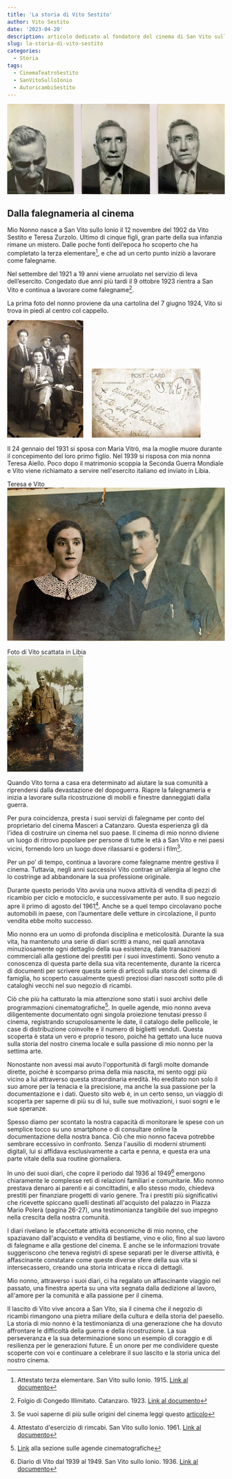 ```yaml
---
title: 'La storia di Vito Sestito'
author: Vito Sestito
date: '2023-04-20'
description: articolo dedicato al fondatore del cinema di San Vito sullo Ionio
slug: la-storia-di-vito-sestito
categories:
  - Storia
tags:
  - CinemaTeatroSestito
  - SanVitoSulloIonio
  - AutoricambiSestito
---
```

![foto fatte per la patente](images/vito_sestito_patent_pictures.JPG)

## Dalla falegnameria al cinema

Mio Nonno nasce a San Vito sullo Ionio il 12 novembre del 1902 da Vito Sestito e Teresa Zurzolo. Ultimo di cinque figli, gran parte della sua infanzia rimane un mistero. Dalle poche fonti dell’epoca ho scoperto che ha completato la terza elementare[^1], e che ad un certo punto iniziò a lavorare come falegname.

Nel settembre del 1921 a 19 anni viene arruolato nel servizio di leva dell’esercito. Congedato due anni più tardi il 9 ottobre 1923 rientra a San Vito e continua a lavorare come falegname[^2].

La prima foto del nonno proviene da una cartolina del 7 giugno 1924, Vito si trova in piedi al centro col cappello.

<img src="images/1924_06_07_Cartolina_Gruppo_Amici_Nonno_Vito_2.jpg" style="max-width:20%;min-width:35%;"/> &nbsp;&nbsp;&nbsp;&nbsp;<img src="images/1924_06_07_Cartolina_Gruppo_Amici_Nonno_Vito_1.jpg" style="max-width:20%;min-width:50%;"/>

Il 24 gennaio del 1931 si sposa con Maria Vitrò, ma la moglie muore durante il concepimento del loro primo figlio. Nel 1939 si risposa con mia nonna Teresa Aiello. Poco dopo il matrimonio scoppia la Seconda Guerra Mondiale e Vito viene richiamato a servire nell'esercito italiano ed inviato in Libia.

Teresa e Vito  
![](images/teresa_aiello_vito_sestito-min.jpg)

Foto di Vito scattata in Libia  
<img src="images/vito_sestito_libia-min.jpg" style="max-width:20%;min-width:35%;"/>

Quando Vito torna a casa era determinato ad aiutare la sua comunità a riprendersi dalla devastazione del dopoguerra. Riapre la falegnameria e inizia a lavorare sulla ricostruzione di mobili e finestre danneggiati dalla guerra.

Per pura coincidenza, presta i suoi servizi di falegname per conto del proprietario del cinema Masceri a Catanzaro. Questa esperienza gli dà l'idea di costruire un cinema nel suo paese. Il cinema di mio nonno diviene un luogo di ritrovo popolare per persone di tutte le età a San Vito e nei paesi vicini, fornendo loro un luogo dove rilassarsi e godersi i film[^3].

Per un po’ di tempo, continua a lavorare come falegname mentre gestiva il cinema. Tuttavia, negli anni successivi Vito contrae un'allergia al legno che lo costringe ad abbandonare la sua professione originale.

Durante questo periodo Vito avvia una nuova attività di vendita di pezzi di ricambio per ciclo e motociclo, e successivamente per auto. Il suo negozio apre il primo di agosto del 1961[^4]. Anche se a quel tempo circolavano poche automobili in paese, con l’aumentare delle vetture in circolazione, il punto vendita ebbe molto successo.

Mio nonno era un uomo di profonda disciplina e meticolosità. Durante la sua vita, ha mantenuto una serie di diari scritti a mano, nei quali annotava minuziosamente ogni dettaglio della sua esistenza, dalle transazioni commerciali alla gestione dei prestiti per i suoi investimenti. Sono venuto a conoscenza di questa parte della sua vita recentemente, durante la ricerca di documenti per scrivere questa serie di articoli sulla storia del cinema di famiglia, ho scoperto casualmente questi preziosi diari nascosti sotto pile di cataloghi vecchi nel suo negozio di ricambi.

Ciò che più ha catturato la mia attenzione sono stati i suoi archivi delle programmazioni cinematografiche[^5]. In quelle agende, mio nonno aveva diligentemente documentato ogni singola proiezione tenutasi presso il cinema, registrando scrupolosamente le date, il catalogo delle pellicole, le case di distribuzione coinvolte e il numero di biglietti venduti. Questa scoperta è stata un vero e proprio tesoro, poiché ha gettato una luce nuova sulla storia del nostro cinema locale e sulla passione di mio nonno per la settima arte.

Nonostante non avessi mai avuto l'opportunità di fargli molte domande dirette, poiché è scomparso prima della mia nascita, mi sento oggi più vicino a lui attraverso questa straordinaria eredità. Ho ereditato non solo il suo amore per la tenacia e la precisione, ma anche la sua passione per la documentazione e i dati. Questo sito web è, in un certo senso, un viaggio di scoperta per saperne di più su di lui, sulle sue motivazioni, i suoi sogni e le sue speranze.

Spesso diamo per scontato la nostra capacità di monitorare le spese con un semplice tocco su uno smartphone o di consultare online la documentazione della nostra banca. Ciò che mio nonno faceva potrebbe sembrare eccessivo in confronto. Senza l'ausilio di moderni strumenti digitali, lui si affidava esclusivamente a carta e penna, e questa era una parte vitale della sua routine giornaliera.

In uno dei suoi diari, che copre il periodo dal 1936 al 1949[^6] emergono chiaramente le complesse reti di relazioni familiari e comunitarie. Mio nonno prestava denaro ai parenti e ai concittadini, e allo stesso modo, chiedeva prestiti per finanziare progetti di vario genere. Tra i prestiti più significativi che ricevette spiccano quelli destinati all'acquisto del palazzo in Piazza Mario Polerà (pagina 26-27), una testimonianza tangibile del suo impegno nella crescita della nostra comunità.

I diari rivelano le sfaccettate attività economiche di mio nonno, che spaziavano dall'acquisto e vendita di bestiame, vino e olio, fino al suo lavoro di falegname e alla gestione del cinema. E anche se le informazioni trovate suggeriscono che teneva registri di spese separati per le diverse attività, è affascinante constatare come queste diverse sfere della sua vita si intersecassero, creando una storia intricata e ricca di dettagli.

Mio nonno, attraverso i suoi diari, ci ha regalato un affascinante viaggio nel passato, una finestra aperta su una vita segnata dalla dedizione al lavoro, all'amore per la comunità e alla passione per il cinema.

Il lascito di Vito vive ancora a San Vito, sia il cinema che il negozio di ricambi rimangono una pietra miliare della cultura e della storia del paesello. La storia di mio nonno è la testimonianza di una generazione che ha dovuto affrontare le difficoltà della guerra e della ricostruzione. La sua perseveranza e la sua determinazione sono un esempio di coraggio e di resilienza per le generazioni future. È un onore per me condividere queste scoperte con voi e continuare a celebrare il suo lascito e la storia unica del nostro cinema.



[^1]: Attestato terza elementare. San Vito sullo Ionio. 1915. [Link al documento](/1915/08/20/attestato-scuola-elementare-vito-sestito/)
[^2]: Folgio di Congedo Illimitato. Catanzaro. 1923. [Link al documento](/1923/10/09/congedo-fine-leva-vito-sestito/)
[^3]: Se vuoi saperne di più sulle origini del cinema leggi questo [articolo](/2023/04/27/la-nascita-del-cinema-a-san-vito-un-sogno-diventato-realt/)
[^4]: Attestato d'esercizio di rimcabi. San Vito sullo Ionio. 1961. [Link al documento](/1961/08/01/attestato-d-eserzizio-ricambi-in-pizza-mario-poler/)
[^5]: [Link](/programmazione-cinematografica/) alla sezione sulle agende cinematografiche
[^6]: Diario di Vito dal 1939 al 1949. San Vito sullo Ionio. 1936. [Link al documento](/1936/02/01/diario-vito-sestito-dal-1936-al-1949/)